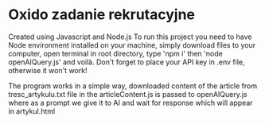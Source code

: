 # Oxido zadanie rekrutacyjne
Created using Javascript and Node.js
To run this project you need to have Node environment installed on your machine,
simply download files to your computer, open terminal in root directory, 
type 'npm i' then 'node openAIQuery.js' and voilà.
Don't forget to place your API key in .env file, otherwise it won't work!

The program works in a simple way, downloaded content of the article from tresc_artykulu.txt file in the articleContent.js 
is passed to openAIQuery.js where as a prompt we give it to AI and wait for response which will appear in artykul.html 